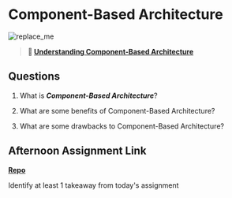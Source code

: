 # Component-Based Architecture

![replace_me](https://codeworks.blob.core.windows.net/public/assets/img/illustrations/placeholder.svg)

> **📖 [Understanding Component-Based Architecture](https://codeworksacademy.com/fs-student-guide/resources/wk6/01-Component-Based-Architecture)**

## Questions

1. What is ***Component-Based Architecture***?

2. What are some benefits of Component-Based Architecture?

3. What are some drawbacks to Component-Based Architecture?

## Afternoon Assignment Link

**[Repo](https://github.com/LemonadeGT1/<ASSIGNMENT_REPO>)**

Identify at least 1 takeaway from today's assignment
